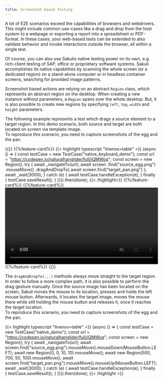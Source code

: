 ```yaml
---
title: Screenshot based Testing
---
```


A lot of E2E scenarios exceed the capabilities of browsers and webdrivers. This might include common use-cases like a drag and drop from the host system to a webpage or exporting a report into a spreadsheet or PDF-format. In these cases, your web-based tests can be extended to also validate behavior and invoke interactions outside the browser, all within a single test.

Of course, you can also use Sakulis native testing power on its own, e.g. rich-client testing of SAP, office or proprietary software systems. Sakuli accomplishes its native capabilities by scanning the whole screen (or a dedicated region) on a stand-alone computer or in headless container screens, searching for provided image patterns.

Screenshot based actions are relying on an abstract `Region` class, which represents an abstract region on the desktop.
When creating a new instance without parameters, a `Region` spans over the whole desktop.
But, it is also possible to create new regions by specifying `left`, `top`, `width` and `height` parameters.

The following example represents a test which drags a source element to a target region.
In this demo scenario, both source and target are both located on screen via template image.  
To reproduce this scenario, you need to capture screenshots of the egg and the pan.

{{<card-deck>}}
{{%feature-card%}}
{{< highlight typescript "linenos=table" >}}
(async () => {
    const testCase = new TestCase("native_keyboard_demo");
    const url = "https://codepen.io/naturalhanglider/full/jQMWoq";
    const screen = new Region();
    try {
        await _navigateTo(url);
        await screen
            .find("source_egg.png")
            .mouseMove()
            .dragAndDropTo(
                await screen.find("target_pan.png")
            );
        await _wait(3000);
    } catch (e) {
        await testCase.handleException(e);
    } finally {
        testCase.saveResult();
    }
})().then(done);
{{< /highlight>}}
{{%/feature-card%}}
{{%feature-card%}}
<video width="100%" autoplay loop>
  <source src="/videos/FryAnEgg.mp4" type="video/mp4">
  Your browser does not support the video tag.
</video>
{{%/feature-card%}}
{{</card-deck>}}

The `dragAndDropTo(...)` methods always move straight to the target region.
In order to follow a more complex path, it is also possible to perform the drag gesture manually.
Once the source image has been located on the screen, Sakuli moves the mouse to its location, presses and holds the left mouse button.
Afterwards, it locates the target image, moves the mouse there while still holding the mouse button and releases it, once it reaches the target location.  
To reproduce this scenario, you need to capture screenshots of the egg and the pan.

{{< highlight typescript "linenos=table" >}}
(async () => {
    const testCase = new TestCase("native_demo");
    const url = "https://codepen.io/naturalhanglider/full/jQMWoq";
    const screen = new Region();
    try {
        await _navigateTo(url);
        await screen.find("source_egg.png").mouseMove().mouseDown(MouseButton.LEFT);
        await new Region(0, 0, 10, 10).mouseMove();
        await new Region(500, 700, 50, 100).mouseMove();
        await screen.find("target_pan.png").mouseMove().mouseUp(MouseButton.LEFT);
        await _wait(3000);
    } catch (e) {
        await testCase.handleException(e);
    } finally {
        testCase.saveResult();
    }
})().then(done);
{{< /highlight >}}
